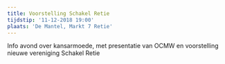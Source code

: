 ```yaml
---
title: Voorstelling Schakel Retie
tijdstip: '11-12-2018 19:00'
plaats: 'De Mantel, Markt 7 Retie'
---
```

Info avond over kansarmoede, met presentatie van OCMW en voorstelling nieuwe vereniging Schakel Retie

